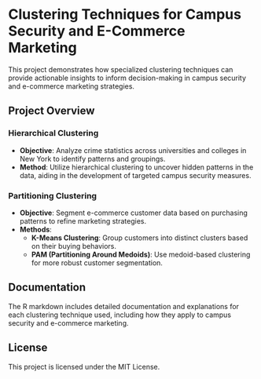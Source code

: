 # Clustering Techniques for Campus Security and E-Commerce Marketing

This project demonstrates how specialized clustering techniques can provide actionable insights to inform decision-making in campus security and e-commerce marketing strategies.

## Project Overview

### Hierarchical Clustering

- **Objective**: Analyze crime statistics across universities and colleges in New York to identify patterns and groupings.
- **Method**: Utilize hierarchical clustering to uncover hidden patterns in the data, aiding in the development of targeted campus security measures.

### Partitioning Clustering

- **Objective**: Segment e-commerce customer data based on purchasing patterns to refine marketing strategies.
- **Methods**: 
  - **K-Means Clustering**: Group customers into distinct clusters based on their buying behaviors.
  - **PAM (Partitioning Around Medoids)**: Use medoid-based clustering for more robust customer segmentation.

## Documentation

The R markdown includes detailed documentation and explanations for each clustering technique used, including how they apply to campus security and e-commerce marketing.

## License

This project is licensed under the MIT License.
